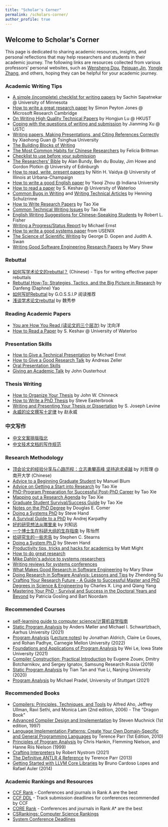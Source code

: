 ```yaml
---
title: "Scholar's Corner"
permalink: /scholars-corner/
author_profile: true
---
```


## Welcome to Scholar's Corner
This page is dedicated to sharing academic resources, insights, and personal reflections that may help researchers and students in their academic journey. The following links are resources collected from various professors' personal websites, such as [Wensheng Dou](https://wsdou.github.io/advice.html), [Peiquan Jin](https://kdelab.ustc.edu.cn/~jpq/links.html), [Yongle Zhang](https://yonglezh-purdue.github.io/links/), and others, hoping they can be helpful for your academic journey.


### Academic Writing Tips

- [A simple (incomplete) checklist for writing papers](http://www.ece.umn.edu/users/sachin/misc/writing.html) by Sachin Sapatnekar @ University of Minnesota
- [How to write a great research paper](https://kdelab.ustc.edu.cn/~jpq/writing/how%20to%20write%20a%20great%20research%20paper-by%20Simon%20Peyton%20Jones.ppt) by Simon Peyton Jones @ Microsoft Research Cambridge
- [On Writing High Quality Technical Papers](https://kdelab.ustc.edu.cn/~jpq/writing/HongjunLu.ppt) by Hongjun Lu @ HKUST
- [Coping with the questions of writing and submission](https://kdelab.ustc.edu.cn/~jpq/JianmingXu.pdf) by Jianming Xu @ USTC
- [Writing papers, Making Presentations, and Citing References Correctly](https://kdelab.ustc.edu.cn/~jpq/writing/write%20English.pdf) by Xiaohong Guan @ Tsinghua University
- [The Building Blocks of Writing](https://kdelab.ustc.edu.cn/~jpq/writing/Word%20Choice.ppt)
- [The Most Common Habits for Chinese Researchers](https://kdelab.ustc.edu.cn/~jpq/writing/The%20Most%20Common%20Habits.pdf) by Felicia Brittman
- [Checklist to use before your submission](https://kdelab.ustc.edu.cn/~jpq/writing/checklist.pdf)
- [The Researchers' Bible](https://kdelab.ustc.edu.cn/~jpq/writing/The%20Researchers%20Bible.pdf) by Alan Bundy, Ben du Boulay, Jim Howe and Gordon Plotkin @ University of Edinburgh
- [How to read, write, present papers](https://kdelab.ustc.edu.cn/~jpq/writing/How%20to%20read%20write%20and%20present%20paper.%20by%20Nitin%20H.%20Vaidya%20UIUC.ppt) by Nitin H. Vaidya @ University of Illinois at Urbana-Champaign
- [How to write a good English paper](https://kdelab.ustc.edu.cn/~jpq/writing/yaoqi.pdf) by Yaoqi Zhou @ Indiana University
- [How to read a paper](https://kdelab.ustc.edu.cn/~jpq/writing/How%20to%20read%20a%20paper.pdf) by S. Keshav @ University of Waterloo
- [Common Bugs in Writing](http://www.cs.columbia.edu/~hgs/etc/writing-bugs.html) and [Writing Technical Articles](http://www.cs.columbia.edu/~hgs/etc/writing-style.html) by Henning Schulzrinne
- [How to Write Research Papers](http://taoxie.cs.illinois.edu/publications/writepapers.pdf) by Tao Xie
- [Common Technical Writing Issues](http://taoxie.cs.illinois.edu/publications/writeissues.pdf) by Tao Xie
- [English Writing Suggestions for Chinese-Speaking Students](http://bethune.yorku.ca/files/2012/10/WritingForChinese2012.pdf) by Robert L. Fisher
- [Writing a Progress/Status Report](https://homes.cs.washington.edu/~mernst/advice/progress-report.html) by Michael Ernst
- [How to write a good systems paper](https://www.usenix.org/legacy/event/samples/submit/advice.html) from USENIX
- [The Science of Scientific Writing](https://www.usenix.org/sites/default/files/gopen_and_swan_science_of_scientific_writing.pdf) by George D. Gopen and Judith A. Swan
- [Writing Good Software Engineering Research Papers](http://www-2.cs.cmu.edu/~Compose/shaw-icse03.pdf) by Mary Shaw

### Rebuttal
- [如何写学术论文的rebuttal？](https://mp.weixin.qq.com/s/8apGESDEEv3nPeOA3KvhQQ) (Chinese) - Tips for writing effective paper rebuttals
- [Rebuttal How-To: Strategies, Tactics, and the Big Picture in Research](https://cacm.acm.org/opinion/rebuttal-how-to-strategies-tactics-and-the-big-picture-in-research/)  by Danfeng (Daphne) Yao
- [如何写好Rebuttal](https://mp.weixin.qq.com/s/a7Y6wQVVrZxp3KowH-CRzw) by G.O.S.S.I.P 阅读推荐
- [浅谈学术论文rebuttal](https://mp.weixin.qq.com/s/gfvihSRMlFM5tIqJbJSiZw) by 魏秀参

### Reading Academic Papers
- [You are How You Read (读论文的三个层次)](https://wsdou.github.io/advice/how%20to%20read-shum.pdf) by 沈向洋
- [How to Read a Paper](http://svr-sk818-web.cl.cam.ac.uk/keshav/papers/07/paper-reading.pdf) by S. Keshav @ University of Waterloo

### Presentation Skills
- [How to Give a Technical Presentation](https://homes.cs.washington.edu/~mernst/advice/giving-talk.html) by Michael Ernst
- [How to Give a Good Research Talk](https://www.st.cs.uni-saarland.de/zeller/GoodTalk.pdf) by Andreas Zeller
- [Oral Presentation Skills](http://taoxie.cs.illinois.edu/publications/oral_presentation_skills.pdf)
- [Giving an Academic Talk](https://people.eecs.berkeley.edu/~jrs/speaking.html) by John Ousterhout

### Thesis Writing
- [How to Organize Your Thesis](http://www.sce.carleton.ca/faculty/chinneck/thesis.html) by John W. Chinneck
- [How to Write a PhD Thesis](http://www.cs.toronto.edu/~sme/presentations/thesiswriting.pdf) by Steve Easterbrook
- [Writing and Presenting Your Thesis or Dissertation](http://www.learnerassociates.net/dissthes/) by S. Joseph Levine
- [永威的论文撰写十定律](https://yongwei.site/zh/yongweis-ten-rules-of-paper-writing/) by 赵永威

### 中文写作
- [中文文案排版指北](https://github.com/sparanoid/chinese-copywriting-guidelines)
- [中文技术文档的写作规范](https://www.ruanyifeng.com/blog/2016/10/document_style_guide.html)

 
### Research Methodology
- [顶会论文的经验分享与心路历程：立志勇攀高峰 坚持追求卓越](https://mp.weixin.qq.com/s/J0atxc05c3xFd_bXxejQpQ) by 刘哲理 @ 南开大学 (Chinese)
- [Advice to a Beginning Graduate Student](http://www.cs.cmu.edu/~mblum/research/pdf/grad.html) by Manuel Blum
- [Advice on Getting a Start into Research](http://taoxie.cs.illinois.edu/adviceonresearch.html) by Tao Xie
- [PhD-Program Preparation for Successful Post-PhD Career](http://taoxie.cs.illinois.edu/advice/preparecareer.pdf) by Tao Xie
- [Mapping out a Research Agenda](http://taoxie.cs.illinois.edu/publications/researchagenda.pdf) by Tao Xie
- [Graduate Student Survival/Success Guide](http://taoxie.cs.illinois.edu/advice/gradstudentsurvival.pdf) by Tao Xie
- [Notes on the PhD Degree](https://www.cs.purdue.edu/homes/dec/essay.phd.html) by Douglas E. Comer
- [Doing a Systems PhD](https://wsdou.github.io/advice/doing%20a%20systems%20phd.pdf) by Steve Hand
- [A Survival Guide to a PhD](http://karpathy.github.io/2016/09/07/phd/) by Andrej Karpathy
- [好的研究想法从哪里来](https://zhuanlan.zhihu.com/p/93765082) by 刘知远
- [一个博士生在科研大组的生存指南](https://wsdou.github.io/advice/phd%20survival-chen.pdf) by 陈怡然
- [给研究生的一些忠告](https://wsdou.github.io/advice/modest%20advice.pdf) by Stephen C. Stearns
- [Doing a System Ph.D](https://www.cl.cam.ac.uk/research/srg/netos/eurosys11dw/keynote/StevenHand.pdf) by Steven Hand
- [Productivity tips, tricks and hacks for academics](https://matt.might.net/articles/productivity-tips-hints-hacks-tricks-for-grad-students-academics/) by Matt Might
- [How to do great research](https://greatresearch.org/blog/)
- [Mike Dahlin's advice to systems researchers](https://www.cs.utexas.edu/~dahlin/advice.html)
- [Writing reviews for systems conferences](https://people.inf.ethz.ch/troscoe/pubs/review-writing.pdf)
- [What Makes Good Research in Software Engineering](http://www-2.cs.cmu.edu/~Compose/ftp/shaw-fin-etaps.pdf) by Mary Shaw
- [Doing Research in Software Analysis: Lessons and Tips](https://wsdou.github.io/advice/research%20tips-su.pdf) by Zhendong Su
- [Crafting Your Research Future - A Guide to Successful Master and PhD Degrees in Science & Engineering](http://ieeexplore.ieee.org/xpl/articleDetails.jsp?tp=&arnumber=6813064&) by Charles X. Ling and Qiang Yang
- [Mastering Your PhD - Survival and Success in the Doctoral Years and Beyond](http://www.springer.com/us/book/9783642158469) by Patricia Gosling and Bart Noordam

### Recommended Courses 
- [self-learning guide to computer science/计算机自学指南](https://csdiy.wiki/en/)
- [Static Program Analysis](https://cs.au.dk/~amoeller/spa/) by Anders Møller and Michael I. Schwartzbach, Aarhus University (2021)
- [Program Analysis](https://cmu-program-analysis.github.io/2022/index.html) ([Lecture notes](https://github.com/CMU-program-analysis/CMU-program-analysis.github.io/blob/master/2022/resources/program-analysis.pdf)) by Jonathan Aldrich, Claire Le Goues, and Rohan Padhye, Carnegie Mellon University (2022)
- [Foundations and Applications of Program Analysis](https://github.com/wei-le/programanalysiscourse) by Wei Le, Iowa State University (2021)
- [Compiler Construction: Practical Introduction](https://github.com/andrewt0301/CrashCourse/tree/master/Samsung%20Compiler%20BootCamp/Slides) by Eugene Zouev, Dmitry Botcharnikov, and Sergey Ignatov, Samsung Research Russia (2019)
- [Static Program Analysis](https://tai-e.pascal-lab.net/lectures.html) by Tian Tan and Yue Li, Nanjing University (2020)
- [Program Analysis](https://software-lab.org/teaching/winter2021/pa/) by Michael Pradel, University of Stuttgart (2021)
 
### Recommended Books
- [Compilers: Principles, Techniques, and Tools](https://www.amazon.com/Compilers-Principles-Techniques-Tools-2nd/dp/0321486811) by Alfred Aho, Jeffrey Ullman, Ravi Sethi, and Monica Lam (2nd edition, 2006) - The "Dragon Book"
- [Advanced Compiler Design and Implementation](https://www.amazon.com/Advanced-Compiler-Design-Implementation-Muchnick/dp/1558603204) by Steven Muchnick (1st edition, 1997)
- [Language Implementation Patterns: Create Your Own Domain-Specific and General Programming Languages](https://www.amazon.com/Language-Implementation-Patterns-Domain-Specific-Programming/dp/193435645X) by Terence Parr (1st Edition, 2010)
- [Principles of Program Analysis](https://www.amazon.com/Principles-Program-Analysis-Flemming-Nielson/dp/3540654100) by Chris Hankin, Flemming Nielson, and Hanne Riis Nielson (1999)
- [Crafting Interpreters](https://www.amazon.com/Crafting-Interpreters-Robert-Nystrom/dp/0990582930) by Robert Nystrom (2021)
- [The Definitive ANTLR 4 Reference](https://pragprog.com/titles/tpantlr2/the-definitive-antlr-4-reference/) by Terence Parr (2013)
- [Getting Started with LLVM Core Libraries](https://www.amazon.com/Getting-Started-LLVM-Core-Libraries/dp/1782166920) by Bruno Cardoso Lopes and Rafael Auler (2014)

### Academic Rankings and Resources
- [CCF Rank](https://www.ccf.org.cn/Academic_Evaluation/By_category/) - Conferences and journals in Rank A are the best
- [CCF DDL](https://ccfddl.com/) - Track submission deadlines for conferences recommended by CCF
- [CORE Rank](http://www.core.edu.au/conference-portal) - Conferences and journals in Rank A* are the best
- [CSRankings: Computer Science Rankings](http://csrankings.org/)
- [System Conference Deadlines](http://www.cs.technion.ac.il/~dan/index_sysvenues_deadline.html)
